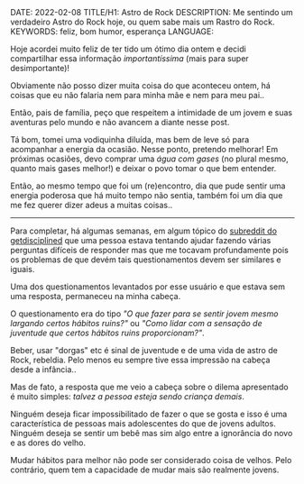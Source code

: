 <!DOCTYPE html>
<meta http-equiv="content-type" content="text/html; charset=utf-8">
<link rel="stylesheet" href="../css/style.css" type="text/css">
<!-- PLAIN TEXT -->
DATE: 2022-02-08
TITLE/H1: Astro de Rock
DESCRIPTION: Me sentindo um verdadeiro Astro do Rock hoje, ou quem sabe
mais um Rastro do Rock.
KEYWORDS: feliz, bom humor, esperança
LANGUAGE: 

<!-- DATE MUST BE IN THE FORMAT YYY-MM-DD -->
<!-- H1 WILL BE ADDED TO POST/ARTICLE HEADER -->
<!-- KEYWORD DELIMITER IS COMMA -->


<!-- HYPERTEXT -->

Hoje acordei muito feliz de ter tido um ótimo dia ontem
e decidi compartilhar essa informação *importantíssima* (mais para
super desimportante)!

Obviamente não posso dizer muita coisa do que aconteceu
ontem, há coisas que eu não
falaria nem para minha mãe e nem para meu pai..

Então, pais de família, peço que respeitem a intimidade de
um jovem e suas aventuras pelo mundo e não avancem a diante nesse post.


Tá bom, tomei uma vodiquinha diluída, mas bem de leve só para acompanhar
a energia da ocasião. Nesse ponto, pretendo melhorar! Em próximas
ocasiões, devo comprar uma *água com gases* (no plural mesmo,
quanto mais gases melhor!) e deixar o povo tomar o que bem entender.

Então, ao mesmo tempo que foi um (re)encontro, dia que pude sentir
uma energia poderosa que há muito tempo não sentia, também foi um dia
que me fez querer dizer adeus a muitas coisas..

---

Para completar, há algumas semanas, em algum tópico 
do [subreddit do getdisciplined](https://www.reddit.com/r/getdisciplined/)
que uma pessoa estava tentando ajudar fazendo várias perguntas
difíceis de responder mas que me tocavam profundamente pois os
problemas de que devém tais questionamentos devem ser similares
e iguais.

Uma dos questionamentos levantados por esse usuário e que estava
sem uma resposta, permaneceu na minha cabeça.

O questionamento era do tipo *"O que fazer para se sentir jovem mesmo
largando certos hábitos ruins?"* ou *"Como lidar com a sensação
de juventude que certos hábitos ruins proporcionam?"*.

Beber, usar "dorgas" etc é sinal de juventude e de uma vida
de astro de Rock, rebeldia. Pelo menos eu sempre tive essa
impressão na cabeça desde a infância..

Mas de fato, a resposta que me veio a cabeça sobre o dilema
apresentado é muito simples: *talvez a pessoa esteja sendo criança demais*.

Ninguém deseja ficar impossibilitado de fazer o que se gosta e isso
é uma característica de pessoas mais adolescentes do que
de jovens adultos. Ninguém deseja se sentir um bebê mas sim
algo entre a ignorância do novo e as dores do velho.

Mudar hábitos para melhor não pode ser considerado coisa de velhos.
Pelo contrário, quem tem a capacidade de mudar mais são realmente jovens.


<!--
I read in this subreddit someone being helpful asking a lot of questions but with few answers attached to them a few weeks ago. One question was something like "What to do if a habit makes you feel young" or "What do you do when quitting a habit makes you feel like not being young any more". So I got one answer for that: maybe one is being just childish. Not being able to do what one truly wants is a characteristic more of teenagers than young adults. No one wants to feel like a baby, that young, but what is in between new and ignorant and old and painful!

	<https://www.reddit.com/r/getdisciplined/comments/sn4oc7/whats_discipline_question/>
-->
